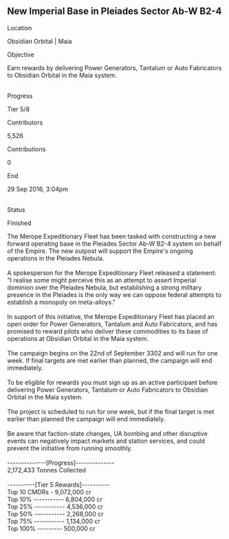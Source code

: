 ## New Imperial Base in Pleiades Sector Ab-W B2-4

Location

Obsidian Orbital \| Maia

Objective

Earn rewards by delivering Power Generators, Tantalum or Auto
Fabricators to Obsidian Orbital in the Maia system.

\
Progress

Tier 5/8

Contributors

5,526

Contributions

0

End

29 Sep 2016, 3:04pm

\
Status

Finished

The Merope Expeditionary Fleet has been tasked with constructing a new
forward operating base in the Pleiades Sector Ab-W B2-4 system on behalf
of the Empire. The new outpost will support the Empire\'s ongoing
operations in the Pleiades Nebula.\
\
A spokesperson for the Merope Expeditionary Fleet released a statement:\
"I realise some might perceive this as an attempt to assert Imperial
dominion over the Pleiades Nebula, but establishing a strong military
presence in the Pleiades is the only way we can oppose federal attempts
to establish a monopoly on meta-alloys."\
\
In support of this initiative, the Merope Expeditionary Fleet has placed
an open order for Power Generators, Tantalum and Auto Fabricators, and
has promised to reward pilots who deliver these commodities to its base
of operations at Obsidian Orbital in the Maia system.\
\
The campaign begins on the 22nd of September 3302 and will run for one
week. If final targets are met earlier than planned, the campaign will
end immediately.\
\
To be eligible for rewards you must sign up as an active participant
before delivering Power Generators, Tantalum or Auto Fabricators to
Obsidian Orbital in the Maia system.\
\
The project is scheduled to run for one week, but if the final target is
met earlier than planned the campaign will end immediately.\
\
Be aware that faction-state changes, UA bombing and other disruptive
events can negatively impact markets and station services, and could
prevent the initiative from running smoothly.\
\
--------------\[Progress\]--------------\
2,172,433 Tonnes Collected\
\
----------\[Tier 5 Rewards\]----------\
Top 10 CMDRs - 9,072,000 cr\
Top 10% ----------- 6,804,000 cr\
Top 25% ----------- 4,536,000 cr\
Top 50% ----------- 2,268,000 cr\
Top 75% ----------- 1,134,000 cr\
Top 100% --------- 500,000 cr
